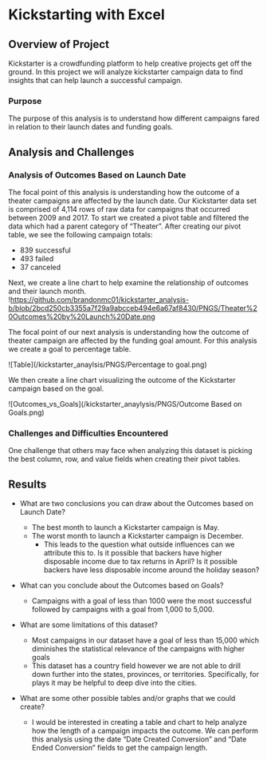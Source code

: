 # Kickstarting with Excel

## Overview of Project
Kickstarter is a crowdfunding platform to help creative projects get off the ground.  In this project we will analyze kickstarter campaign data to find insights that can help launch a successful campaign.

### Purpose

The purpose of this analysis is to understand how different campaigns fared in relation to their launch dates and funding goals.

## Analysis and Challenges

### Analysis of Outcomes Based on Launch Date

The focal point of this analysis is understanding how the outcome of a theater campaigns are affected by the launch date.  Our Kickstarter data set is comprised of 4,114 rows of raw data for campaigns that occurred between 2009 and 2017.  To start we created a pivot table and filtered the data which had a parent category of “Theater”.  After creating our pivot table, we see the following campaign totals:

- 839 successful 
- 493 failed 
- 37 canceled
 
Next, we create a line chart to help examine the relationship of outcomes and their launch month. 
!https://github.com/brandonmc01/kickstarter_analysis-b/blob/2bcd250cb3355a7f29a9abcceb494e6a67af8430/PNGS/Theater%20Outcomes%20by%20Launch%20Date.png

The focal point of our next analysis is understanding how the outcome of theater campaign are affected by the funding goal amount.  For this analysis we create a goal to percentage table.  

![Table](/kickstarter_anaylsis/PNGS/Percentage to goal.png)

We then create a line chart visualizing the outcome of the Kickstarter campaign based on the goal.

![Outcomes_vs_Goals](/kickstarter_anaylysis/PNGS/Outcome Based on Goals.png)

### Challenges and Difficulties Encountered
One challenge that others may face when analyzing this dataset is picking the best column, row, and value fields when creating their pivot tables.  

## Results

- What are two conclusions you can draw about the Outcomes based on Launch Date?
    - The best month to launch a Kickstarter campaign is May.
    - The worst month to launch a Kickstarter campaign is December.
        - This leads to the question what outside influences can we attribute this to.  Is it possible that backers have higher disposable income due to tax returns in April?  Is it possible backers have less disposable income around the holiday season?
- What can you conclude about the Outcomes based on Goals?
    - Campaigns with a goal of less than 1000 were the most successful followed by campaigns with a goal from 1,000 to 5,000.  

- What are some limitations of this dataset?
    - Most campaigns in our dataset have a goal of less than 15,000 which diminishes the statistical relevance of the campaigns with higher goals
    - This dataset has a country field however we are not able to drill down further into the states, provinces, or territories.  Specifically, for plays it may be helpful to deep dive into the cities. 

- What are some other possible tables and/or graphs that we could create?
    - I would be interested in creating a table and chart to help analyze how the length of a campaign impacts the outcome.  We can perform this analysis using the date “Date Created Conversion” and “Date Ended Conversion” fields to get the campaign length. 
